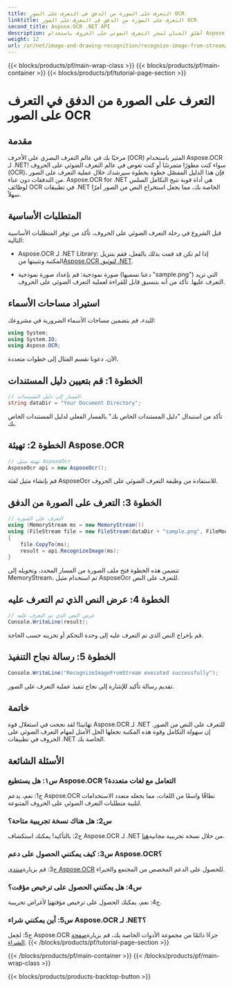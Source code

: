 ```yaml
---
title: التعرف على الصورة من الدفق في التعرف على الصور OCR
linktitle: التعرف على الصورة من الدفق في التعرف على الصور OCR
second_title: Aspose.OCR .NET API
description: أطلق العنان لسحر التعرف الضوئي على الحروف باستخدام Aspose.OCR لـ .NET. استخراج النص من الصور بسهولة. استكشف البرنامج التعليمي للحصول على إرشادات خطوة بخطوة.
weight: 12
url: /ar/net/image-and-drawing-recognition/recognize-image-from-stream/
---
```


{{< blocks/products/pf/main-wrap-class >}}
{{< blocks/products/pf/main-container >}}
{{< blocks/products/pf/tutorial-page-section >}}

# التعرف على الصورة من الدفق في التعرف على الصور OCR

## مقدمة

مرحبًا بك في عالم التعرف البصري على الأحرف (OCR) المثير باستخدام Aspose.OCR لـ .NET! سواء كنت مطورًا متمرسًا أو كنت تغوص في عالم التعرف الضوئي على الحروف (OCR)، فإن هذا الدليل المفصّل خطوة بخطوة سيرشدك خلال عملية التعرف على الصور من التدفقات دون عناء. Aspose.OCR for .NET هي أداة قوية تتيح التكامل السلس لوظائف OCR في تطبيقات .NET الخاصة بك، مما يجعل استخراج النص من الصور أمرًا سهلاً.

## المتطلبات الأساسية

قبل الشروع في رحلة التعرف الضوئي على الحروف، تأكد من توفر المتطلبات الأساسية التالية:

-  Aspose.OCR لـ .NET Library: إذا لم تكن قد قمت بذلك بالفعل، فقم بتنزيل المكتبة وتثبيتها من[Aspose.OCR لتوثيق .NET](https://reference.aspose.com/ocr/net/).

- صورة نموذجية: قم بإعداد صورة نموذجية (دعنا نسميها "sample.png") التي تريد التعرف عليها. تأكد من أنه بتنسيق قابل للقراءة لعملية التعرف الضوئي على الحروف.

## استيراد مساحات الأسماء

للبدء، قم بتضمين مساحات الأسماء الضرورية في مشروعك:

```csharp
using System;
using System.IO;
using Aspose.OCR;
```

الآن، دعونا نقسم المثال إلى خطوات متعددة.

## الخطوة 1: قم بتعيين دليل المستندات

```csharp
// المسار إلى دليل المستندات.
string dataDir = "Your Document Directory";
```

تأكد من استبدال "دليل المستندات الخاص بك" بالمسار الفعلي لدليل المستندات الخاص بك.

## الخطوة 2: تهيئة Aspose.OCR

```csharp
// تهيئة مثيل AsposeOcr
AsposeOcr api = new AsposeOcr();
```

قم بإنشاء مثيل لفئة AsposeOcr للاستفادة من وظيفة التعرف الضوئي على الحروف.

## الخطوة 3: التعرف على الصورة من الدفق

```csharp
// التعرف على الصورة
using (MemoryStream ms = new MemoryStream())
using (FileStream file = new FileStream(dataDir + "sample.png", FileMode.Open, FileAccess.Read))
{
    file.CopyTo(ms);
    result = api.RecognizeImage(ms);
}
```

تتضمن هذه الخطوة فتح ملف الصورة من المسار المحدد، وتحويله إلى MemoryStream، ثم استخدام مثيل AsposeOcr للتعرف على النص.

## الخطوة 4: عرض النص الذي تم التعرف عليه

```csharp
// عرض النص الذي تم التعرف عليه
Console.WriteLine(result);
```

قم بإخراج النص الذي تم التعرف عليه إلى وحدة التحكم أو تخزينه حسب الحاجة.

## الخطوة 5: رسالة نجاح التنفيذ

```csharp
Console.WriteLine("RecognizeImageFromStream executed successfully");
```

تقديم رسالة تأكيد للإشارة إلى نجاح تنفيذ عملية التعرف على الصور.

## خاتمة

تهانينا! لقد نجحت في استغلال قوة Aspose.OCR لـ .NET للتعرف على النص من الصور. إن سهولة التكامل وقوة هذه المكتبة تجعلها الحل الأمثل لمهام التعرف الضوئي على الحروف في تطبيقات .NET الخاصة بك.

## الأسئلة الشائعة

### س١: هل يستطيع Aspose.OCR التعامل مع لغات متعددة؟

ج1: نعم، يدعم Aspose.OCR نطاقًا واسعًا من اللغات، مما يجعله متعدد الاستخدامات لتلبية متطلبات التعرف الضوئي على الحروف المتنوعة.

### س2: هل هناك نسخة تجريبية متاحة؟

 ج2: بالتأكيد! يمكنك استكشاف Aspose.OCR لـ .NET من خلال نسخة تجريبية مجانية[هنا](https://releases.aspose.com/).

### س3: كيف يمكنني الحصول على دعم Aspose.OCR؟

 ج3: قم بزيارة[منتدى Aspose.OCR](https://forum.aspose.com/c/ocr/16) للحصول على الدعم المخصص من المجتمع والخبراء.

### س4: هل يمكنني الحصول على ترخيص مؤقت؟

 ج4: نعم، يمكنك الحصول على ترخيص مؤقت[هنا](https://purchase.aspose.com/temporary-license/) لأغراض تجريبية.

### س5: أين يمكنني شراء Aspose.OCR لـ .NET؟

 ج5: لجعل Aspose.OCR جزءًا دائمًا من مجموعة الأدوات الخاصة بك، قم بزيارة[صفحة الشراء](https://purchase.aspose.com/buy).
{{< /blocks/products/pf/tutorial-page-section >}}

{{< /blocks/products/pf/main-container >}}
{{< /blocks/products/pf/main-wrap-class >}}

{{< blocks/products/products-backtop-button >}}
